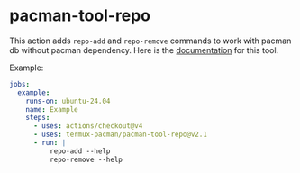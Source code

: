 # pacman-tool-repo

This action adds `repo-add` and `repo-remove` commands to work with pacman db without pacman dependency. Here is the [documentation](https://man.archlinux.org/man/repo-add.8.en) for this tool.

Example:

```yml
jobs:
  example:
    runs-on: ubuntu-24.04
    name: Example
    steps:
      - uses: actions/checkout@v4
      - uses: termux-pacman/pacman-tool-repo@v2.1
      - run: |
          repo-add --help
          repo-remove --help
```
